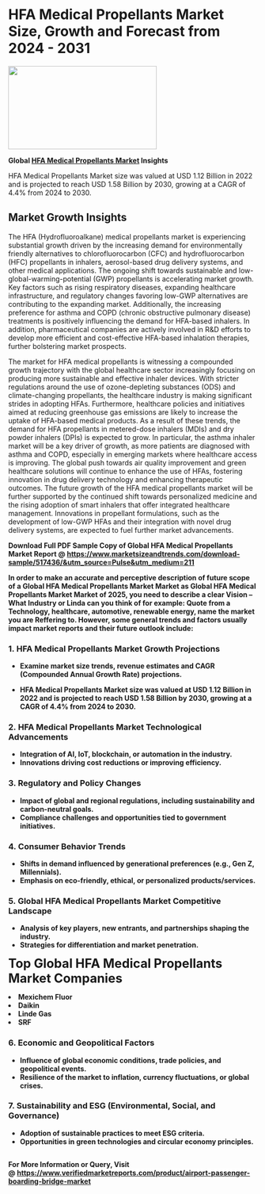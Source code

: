 <H1>HFA Medical Propellants Market Size, Growth and Forecast from 2024 - 2031</H1><img class="aligncenter size-medium wp-image-584254" src="https://thirdeyenews.in/wp-content/uploads/2024/09/Global-Market-Research-300x168.jpeg" alt="" width="300" height="168" /><p><strong>Global&nbsp;<a href="https://www.marketsizeandtrends.com/download-sample/517436/&amp;utm_source=Pulse&amp;utm_medium=211">HFA Medical Propellants Market</a> Insights</strong></p><p>HFA Medical Propellants Market size was valued at USD 1.12 Billion in 2022 and is projected to reach USD 1.58 Billion by 2030, growing at a CAGR of 4.4% from 2024 to 2030.</p><p><h2>Market Growth Insights</h2> <p>The HFA (Hydrofluoroalkane) medical propellants market is experiencing substantial growth driven by the increasing demand for environmentally friendly alternatives to chlorofluorocarbon (CFC) and hydrofluorocarbon (HFC) propellants in inhalers, aerosol-based drug delivery systems, and other medical applications. The ongoing shift towards sustainable and low-global-warming-potential (GWP) propellants is accelerating market growth. Key factors such as rising respiratory diseases, expanding healthcare infrastructure, and regulatory changes favoring low-GWP alternatives are contributing to the expanding market. Additionally, the increasing preference for asthma and COPD (chronic obstructive pulmonary disease) treatments is positively influencing the demand for HFA-based inhalers. In addition, pharmaceutical companies are actively involved in R&D efforts to develop more efficient and cost-effective HFA-based inhalation therapies, further bolstering market prospects.</p> <p><strong></strong></p> <p>The market for HFA medical propellants is witnessing a compounded growth trajectory with the global healthcare sector increasingly focusing on producing more sustainable and effective inhaler devices. With stricter regulations around the use of ozone-depleting substances (ODS) and climate-changing propellants, the healthcare industry is making significant strides in adopting HFAs. Furthermore, healthcare policies and initiatives aimed at reducing greenhouse gas emissions are likely to increase the uptake of HFA-based medical products. As a result of these trends, the demand for HFA propellants in metered-dose inhalers (MDIs) and dry powder inhalers (DPIs) is expected to grow. In particular, the asthma inhaler market will be a key driver of growth, as more patients are diagnosed with asthma and COPD, especially in emerging markets where healthcare access is improving. The global push towards air quality improvement and green healthcare solutions will continue to enhance the use of HFAs, fostering innovation in drug delivery technology and enhancing therapeutic outcomes. The future growth of the HFA medical propellants market will be further supported by the continued shift towards personalized medicine and the rising adoption of smart inhalers that offer integrated healthcare management. Innovations in propellant formulations, such as the development of low-GWP HFAs and their integration with novel drug delivery systems, are expected to fuel further market advancements.</p> <p><strong></p><p><span class=""><strong>Download Full PDF Sample Copy of Global HFA Medical Propellants Market Report</strong> @ <a href="https://www.marketsizeandtrends.com/download-sample/517436/&amp;utm_source=Pulse&amp;utm_medium=211" target="_blank">https://www.marketsizeandtrends.com/download-sample/517436/&amp;utm_source=Pulse&amp;utm_medium=211</a></span></p><p>In order to make an accurate and perceptive description of future scope of a Global&nbsp;HFA Medical Propellants Market Market as Global&nbsp;HFA Medical Propellants Market Market of 2025, you need to describe a clear Vision &ndash; What Industry or Linda can you think of for example: Quote from a Technology, healthcare, automotive, renewable energy, name the market you are Reffering to. However, some general trends and factors usually impact market reports and their future outlook include:</p><h3>1.&nbsp;<strong>HFA Medical Propellants Market Growth Projections</strong></h3><ul><li>Examine market size trends, revenue estimates and CAGR (Compounded Annual Growth Rate) projections.</li><li><p>HFA Medical Propellants Market size was valued at USD 1.12 Billion in 2022 and is projected to reach USD 1.58 Billion by 2030, growing at a CAGR of 4.4% from 2024 to 2030.</p></li></ul><h3>2.&nbsp;<strong>HFA Medical Propellants Market Technological Advancements</strong></h3><ul><li>Integration of AI, IoT, blockchain, or automation in the industry.</li><li>Innovations driving cost reductions or improving efficiency.</li></ul><h3>3.&nbsp;<strong>Regulatory and Policy Changes</strong></h3><ul><li>Impact of global and regional regulations, including sustainability and carbon-neutral goals.</li><li>Compliance challenges and opportunities tied to government initiatives.</li></ul><h3>4.&nbsp;<strong>Consumer Behavior Trends</strong></h3><ul><li>Shifts in demand influenced by generational preferences (e.g., Gen Z, Millennials).</li><li>Emphasis on eco-friendly, ethical, or personalized products/services.</li></ul><h3>5.&nbsp;<strong>Global HFA Medical Propellants Market Competitive Landscape</strong></h3><ul><li>Analysis of key players, new entrants, and partnerships shaping the industry.</li><li>Strategies for differentiation and market penetration.</li></ul><p data-pm-slice="1 1 []"><span style="color: inherit; font-family: inherit; font-size: 25px;">Top Global HFA Medical Propellants Market Companies</span></p><div class="" data-test-id=""><p><li>Mexichem Fluor</li><li> Daikin</li><li> Linde Gas</li><li> SRF</li></p></div><h3>6.&nbsp;<strong>Economic and Geopolitical Factors</strong></h3><ul><li>Influence of global economic conditions, trade policies, and geopolitical events.</li><li>Resilience of the market to inflation, currency fluctuations, or global crises.</li></ul><h3>7.&nbsp;<strong>Sustainability and ESG (Environmental, Social, and Governance)</strong></h3><ul><li>Adoption of sustainable practices to meet ESG criteria.</li><li>Opportunities in green technologies and circular economy principles.</li></ul><h2><strong style="font-size: 14px;">For More Information or Query, Visit @&nbsp;</strong><a style="background-color: #ffffff; font-size: 14px;" href="https://www.marketsizeandtrends.com/report/hfa-medical-propellants-market/" target="_blank">https://www.verifiedmarketreports.com/product/airport-passenger-boarding-bridge-market</a></h2>
